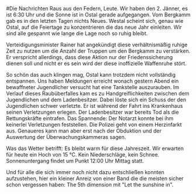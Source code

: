 #Die Nachrichten
Raus aus den Federn, Leute. Wir haben den 2. Jänner, es ist 6:30 Uhr und die Sonne ist in Ostal gerade aufgegangen. Vom Bergkamm gab es in den letzten Tagen nichts Neues. Westal scheint sich, genau wie Ostal, auf die Feiertage zu konzentrieren die das neue Jahr einleiten. Wir sind alle gespannt wie lange die Lage noch so ruhig bleibt. 

Verteidigungsminister Rainer hat angekündigt diese verhältnismäßig ruhige Zeit zu nutzen um die Anzahl der Truppen um den Bergkamm zu verstärken. Er verspricht allerdings, dass diese Aktion nur der Friedenssicherung dienen soll und nicht er es sein wird der diese inoffizielle Waffenruhe stört. 

So schön das auch klingen mag, Ostal kann trotzdem nicht vollständig entspannen. Uns haben Meldungen erreicht wonach gestern Abend ein bewaffneter Jugendlicher versucht hat eine Tankstelle auszurauben. Im Verlauf dieses Raubüberfalles kam es zu Handgreiflichkeiten zwischen dem Jugendlichen und dem Ladenbesitzer. Dabei löste sich ein Schuss der den Jugendlichen schwer verletzte. Er ist während der Fahrt ins Krankenhaus seinen Verletzungen erlegen. Der Ladenbesitzer war bereits Tod als die Rettungskräfte eintrafen. Das Spannende: Der Notarzt konnte bei ihm keinerlei Verletzungen feststellen. Die Polizei geht von einem Herzinfarkt aus. Genaueres kann man aber erst nach der Obduktion und der Auswertung der Überwachungskammeras sagen.  

Was das Wetter betrifft: Es bleibt warm für diese Jahreszeit. Wir erwarten für heute ein Hoch von 15 °C. Kein Niederschläge, kein Schnee. Sonnenuntergang findet um Punkt 12:00 Uhr Mittag statt. 

Und für alle die sich immer noch nicht dazu entschließen konnten aufzustehen, hier ein kleiner Anreiz von einer Band die die meisten sicher schon vergessen haben: The 5th dimension mit "Let the sunshine in".
